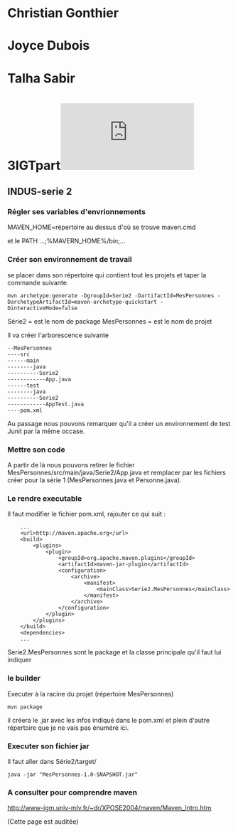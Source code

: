 # Christian Gonthier 

# Joyce Dubois

# Talha Sabir

# **3IGTpart**![](http://bgg.kicks-ass.org/trackacces/parimage.php?image=hearc-long-detoure.png&cours=GES-DP180219-INDUS-serie-2)

## INDUS-serie 2

### Régler ses variables d'envrionnements

MAVEN_HOME=répertoire au dessus d'où se trouve maven.cmd

et le PATH ...;%MAVERN_HOME%/bin;...

### Créer son environnement de travail

se placer dans son répertoire qui contient tout les projets et taper la commande suivante.

```
mvn archetype:generate -DgroupId=Serie2 -DartifactId=MesPersonnes -DarchetypeArtifactId=maven-archetype-quickstart -DinteractiveMode=false
```

Série2 = est le nom de package
MesPersonnes = est le nom de projet

Il va créer l'arborescence suivante

```
--MesPersonnes
----src
------main
--------java
----------Serie2
------------App.java
------test
--------java
----------Serie2
------------AppTest.java
----pom.xml
```

Au passage nous pouvons remarquer qu'il a créer un environnement de test Junit par la même occase.

### Mettre son code

A partir de là nous pouvons retirer le fichier MesPersonnes/src/main/java/Serie2/App.java et remplacer par les fichiers créer pour la série 1 (MesPersonnes.java et Personne.java).

### Le rendre executable

Il faut modifier le fichier pom.xml, rajouter ce qui suit :

	    ...
	    <url>http://maven.apache.org</url>
	    <build>
	        <plugins>
	            <plugin>
	                <groupId>org.apache.maven.plugins</groupId>
	                <artifactId>maven-jar-plugin</artifactId>
	                <configuration>
	                    <archive>
	                        <manifest>
	                            <mainClass>Serie2.MesPersonnes</mainClass>
	                        </manifest>
	                    </archive>
	                </configuration>
	            </plugin>
	        </plugins>
	    </build>
	    <dependencies>
	    ...
Serie2.MesPersonnes sont le package et la classe principale qu'il faut lui indiquer

### le builder

Executer à la racine du projet (répertoire MesPersonnes)

```
mvn package
```

il créera le .jar avec les infos indiqué dans le pom.xml et plein d'autre répertoire que je ne vais pas énuméré ici.

### Executer son fichier jar

Il faut aller dans Série2/target/

```
java -jar "MesPersonnes-1.0-SNAPSHOT.jar"
```

### A consulter pour comprendre maven

http://www-igm.univ-mlv.fr/~dr/XPOSE2004/maven/Maven_Intro.htm

(Cette page est auditée)